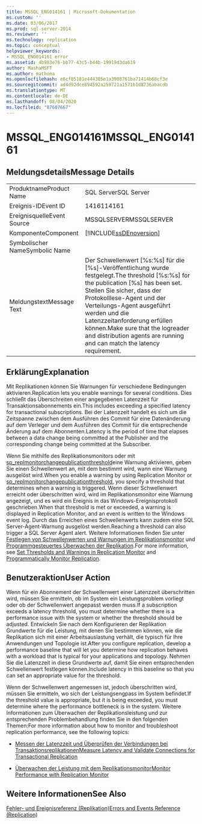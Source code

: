 ```yaml
---
title: MSSQL_ENG014161 | Microsoft-Dokumentation
ms.custom: ''
ms.date: 03/06/2017
ms.prod: sql-server-2014
ms.reviewer: ''
ms.technology: replication
ms.topic: conceptual
helpviewer_keywords:
- MSSQL_ENG014161 error
ms.assetid: 4b983e76-bb77-43c5-b44b-19919d3da619
author: MashaMSFT
ms.author: mathoma
ms.openlocfilehash: e8cf85181e444385e1a3908761ba71414b68cf3e
ms.sourcegitcommit: ad4d92dce894592a259721a1571b1d8736abacdb
ms.translationtype: MT
ms.contentlocale: de-DE
ms.lasthandoff: 08/04/2020
ms.locfileid: "87607667"
---
```

# <a name="mssql_eng014161"></a><span data-ttu-id="5ce95-102">MSSQL_ENG014161</span><span class="sxs-lookup"><span data-stu-id="5ce95-102">MSSQL_ENG014161</span></span>
    
## <a name="message-details"></a><span data-ttu-id="5ce95-103">Meldungsdetails</span><span class="sxs-lookup"><span data-stu-id="5ce95-103">Message Details</span></span>  
  
|||  
|-|-|  
|<span data-ttu-id="5ce95-104">Produktname</span><span class="sxs-lookup"><span data-stu-id="5ce95-104">Product Name</span></span>|<span data-ttu-id="5ce95-105">SQL Server</span><span class="sxs-lookup"><span data-stu-id="5ce95-105">SQL Server</span></span>|  
|<span data-ttu-id="5ce95-106">Ereignis-ID</span><span class="sxs-lookup"><span data-stu-id="5ce95-106">Event ID</span></span>|<span data-ttu-id="5ce95-107">14161</span><span class="sxs-lookup"><span data-stu-id="5ce95-107">14161</span></span>|  
|<span data-ttu-id="5ce95-108">Ereignisquelle</span><span class="sxs-lookup"><span data-stu-id="5ce95-108">Event Source</span></span>|<span data-ttu-id="5ce95-109">MSSQLSERVER</span><span class="sxs-lookup"><span data-stu-id="5ce95-109">MSSQLSERVER</span></span>|  
|<span data-ttu-id="5ce95-110">Komponente</span><span class="sxs-lookup"><span data-stu-id="5ce95-110">Component</span></span>|[!INCLUDE[ssDEnoversion](../../includes/ssdenoversion-md.md)]|  
|<span data-ttu-id="5ce95-111">Symbolischer Name</span><span class="sxs-lookup"><span data-stu-id="5ce95-111">Symbolic Name</span></span>||  
|<span data-ttu-id="5ce95-112">Meldungstext</span><span class="sxs-lookup"><span data-stu-id="5ce95-112">Message Text</span></span>|<span data-ttu-id="5ce95-113">Der Schwellenwert [%s:%s] für die [%s]-Veröffentlichung wurde festgelegt.</span><span class="sxs-lookup"><span data-stu-id="5ce95-113">The threshold [%s:%s] for the publication [%s] has been set.</span></span> <span data-ttu-id="5ce95-114">Stellen Sie sicher, dass der Protokolllese-Agent und der Verteilungs-Agent ausgeführt werden und die Latenzzeitanforderung erfüllen können.</span><span class="sxs-lookup"><span data-stu-id="5ce95-114">Make sure that the logreader and distribution agents are running and can match the latency requirement.</span></span>|  
  
## <a name="explanation"></a><span data-ttu-id="5ce95-115">Erklärung</span><span class="sxs-lookup"><span data-stu-id="5ce95-115">Explanation</span></span>  
 <span data-ttu-id="5ce95-116">Mit Replikationen können Sie Warnungen für verschiedene Bedingungen aktivieren.</span><span class="sxs-lookup"><span data-stu-id="5ce95-116">Replication lets you enable warnings for several conditions.</span></span> <span data-ttu-id="5ce95-117">Dies schließt das Überschreiten einer angegebenen Latenzzeit für Transaktionsabonnements ein.</span><span class="sxs-lookup"><span data-stu-id="5ce95-117">This includes exceeding a specified latency for transactional subscriptions.</span></span> <span data-ttu-id="5ce95-118">Bei der Latenzzeit handelt es sich um die Zeitspanne zwischen dem Ausführen des Commit für eine Datenänderung auf dem Verleger und dem Ausführen des Commit für die entsprechende Änderung auf dem Abonnenten.</span><span class="sxs-lookup"><span data-stu-id="5ce95-118">Latency is the period of time that elapses between a data change being committed at the Publisher and the corresponding change being committed at the Subscriber.</span></span>  
  
 <span data-ttu-id="5ce95-119">Wenn Sie mithilfe des Replikationsmonitors oder mit [sp_replmonitorchangepublicationthreshold](/sql/relational-databases/system-stored-procedures/sp-replmonitorchangepublicationthreshold-transact-sql)eine Warnung aktivieren, geben Sie einen Schwellenwert an, mit dem bestimmt wird, wann eine Warnung ausgelöst wird.</span><span class="sxs-lookup"><span data-stu-id="5ce95-119">When you enable a warning by using Replication Monitor or [sp_replmonitorchangepublicationthreshold](/sql/relational-databases/system-stored-procedures/sp-replmonitorchangepublicationthreshold-transact-sql), you specify a threshold that determines when a warning is triggered.</span></span> <span data-ttu-id="5ce95-120">Wenn dieser Schwellenwert erreicht oder überschritten wird, wird im Replikationsmonitor eine Warnung angezeigt, und es wird ein Ereignis in das Windows-Ereignisprotokoll geschrieben.</span><span class="sxs-lookup"><span data-stu-id="5ce95-120">When that threshold is met or exceeded, a warning is displayed in Replication Monitor, and an event is written to the Windows event log.</span></span> <span data-ttu-id="5ce95-121">Durch das Erreichen eines Schwellenwerts kann zudem eine SQL Server-Agent-Warnung ausgelöst werden.</span><span class="sxs-lookup"><span data-stu-id="5ce95-121">Reaching a threshold can also trigger a SQL Server Agent alert.</span></span> <span data-ttu-id="5ce95-122">Weitere Informationen finden Sie unter [Festlegen von Schwellenwerten und Warnungen im Replikationsmonitor](monitor/set-thresholds-and-warnings-in-replication-monitor.md) und [Programmgesteuertes Überwachen der Replikation](monitoring-replication.md).</span><span class="sxs-lookup"><span data-stu-id="5ce95-122">For more information, see [Set Thresholds and Warnings in Replication Monitor](monitor/set-thresholds-and-warnings-in-replication-monitor.md) and [Programmatically Monitor Replication](monitoring-replication.md).</span></span>  
  
## <a name="user-action"></a><span data-ttu-id="5ce95-123">Benutzeraktion</span><span class="sxs-lookup"><span data-stu-id="5ce95-123">User Action</span></span>  
 <span data-ttu-id="5ce95-124">Wenn für ein Abonnement der Schwellenwert einer Latenzzeit überschritten wird, müssen Sie ermitteln, ob im System ein Leistungsproblem vorliegt oder ob der Schwellenwert angepasst werden muss.</span><span class="sxs-lookup"><span data-stu-id="5ce95-124">If a subscription exceeds a latency threshold, you must determine whether there is a performance issue with the system or whether the threshold should be adjusted.</span></span> <span data-ttu-id="5ce95-125">Entwickeln Sie nach dem Konfigurieren der Replikation Grundwerte für die Leistung, mit denen Sie bestimmen können, wie die Replikation sich mit einer Arbeitsauslastung verhält, die typisch für Ihre Anwendungen und Topologie ist.</span><span class="sxs-lookup"><span data-stu-id="5ce95-125">After you configure replication, develop a performance baseline that will let you determine how replication behaves with a workload that is typical for your applications and topology.</span></span> <span data-ttu-id="5ce95-126">Nehmen Sie die Latenzzeit in diese Grundwerte auf, damit Sie einen entsprechenden Schwellenwert festlegen können.</span><span class="sxs-lookup"><span data-stu-id="5ce95-126">Include latency in this baseline so that you can set an appropriate value for the threshold.</span></span>  
  
 <span data-ttu-id="5ce95-127">Wenn der Schwellenwert angemessen ist, jedoch überschritten wird, müssen Sie ermitteln, wo sich der Leistungsengpass im System befindet.</span><span class="sxs-lookup"><span data-stu-id="5ce95-127">If the threshold value is appropriate, but it is being exceeded, you must determine where the performance bottleneck is in the system.</span></span> <span data-ttu-id="5ce95-128">Weitere Informationen zum Überwachen der Replikationsleistung und zur entsprechenden Problembehandlung finden Sie in den folgenden Themen:</span><span class="sxs-lookup"><span data-stu-id="5ce95-128">For more information about how to monitor and troubleshoot replication performance, see the following topics:</span></span>  
  
-   [<span data-ttu-id="5ce95-129">Messen der Latenzzeit und Überprüfen der Verbindungen bei Transaktionsreplikationen</span><span class="sxs-lookup"><span data-stu-id="5ce95-129">Measure Latency and Validate Connections for Transactional Replication</span></span>](monitor/measure-latency-and-validate-connections-for-transactional-replication.md)  
  
-   [<span data-ttu-id="5ce95-130">Überwachen der Leistung mit dem Replikationsmonitor</span><span class="sxs-lookup"><span data-stu-id="5ce95-130">Monitor Performance with Replication Monitor</span></span>](monitor/monitor-performance-with-replication-monitor.md)  
  
## <a name="see-also"></a><span data-ttu-id="5ce95-131">Weitere Informationen</span><span class="sxs-lookup"><span data-stu-id="5ce95-131">See Also</span></span>  
 [<span data-ttu-id="5ce95-132">Fehler- und Ereignisreferenz &#40;Replikation&#41;</span><span class="sxs-lookup"><span data-stu-id="5ce95-132">Errors and Events Reference &#40;Replication&#41;</span></span>](errors-and-events-reference-replication.md)  
  
  
